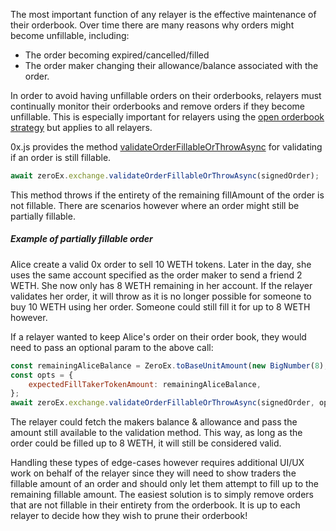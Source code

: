 The most important function of any relayer is the effective maintenance of their orderbook. Over time there are many reasons why orders might become unfillable, including:

- The order becoming expired/cancelled/filled
- The order maker changing their allowance/balance associated with the order.

In order to avoid having unfillable orders on their orderbooks, relayers must continually monitor their orderbooks and remove orders if they become unfillable. This is especially important for relayers using the [open orderbook strategy](https://0xproject.com/wiki#Open-Orderbook) but applies to all relayers.

0x.js provides the method [validateOrderFillableOrThrowAsync](https://0xproject.com/docs/0xjs#validateOrderFillableOrThrowAsync) for validating if an order is still fillable.

```javascript
await zeroEx.exchange.validateOrderFillableOrThrowAsync(signedOrder);
```

This method throws if the entirety of the remaining fillAmount of the order is not fillable. There are scenarios however where an order might still be partially fillable.

##### Example of partially fillable order

Alice create a valid 0x order to sell 10 WETH tokens. Later in the day, she uses the same account specified as the order maker to send a friend 2 WETH. She now only has 8 WETH remaining in her account. If the relayer validates her order, it will throw as it is no longer possible for someone to buy 10 WETH using her order. Someone could still fill it for up to 8 WETH however.

If a relayer wanted to keep Alice's order on their order book, they would need to pass an optional param to the above call:

```javascript
const remainingAliceBalance = ZeroEx.toBaseUnitAmount(new BigNumber(8), 18);
const opts = {
    expectedFillTakerTokenAmount: remainingAliceBalance,
};
await zeroEx.exchange.validateOrderFillableOrThrowAsync(signedOrder, opts);
```

The relayer could fetch the makers balance & allowance and pass the amount still available to the validation method. This way, as long as the order could be filled up to 8 WETH, it will still be considered valid.

Handling these types of edge-cases however requires additional UI/UX work on behalf of the relayer since they will need to show traders the fillable amount of an order and should only let them attempt to fill up to the remaining fillable amount. The easiest solution is to simply remove orders that are not fillable in their entirety from the orderbook. It is up to each relayer to decide how they wish to prune their orderbook!
